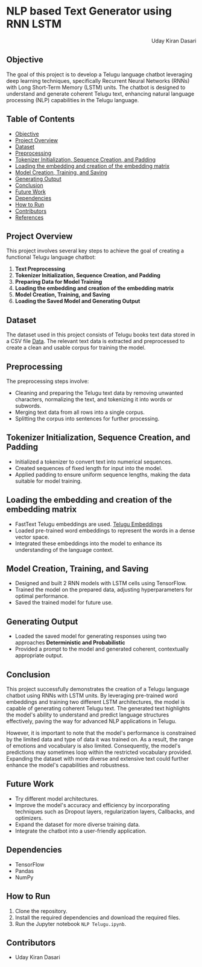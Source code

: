 # NLP based Text Generator using RNN LSTM

<div style="text-align: right">Uday Kiran Dasari</div>

## Objective

The goal of this project is to develop a Telugu language chatbot leveraging deep learning techniques, specifically Recurrent Neural Networks (RNNs) with Long Short-Term Memory (LSTM) units. The chatbot is designed to understand and generate coherent Telugu text, enhancing natural language processing (NLP) capabilities in the Telugu language.

## Table of Contents

- [Objective](#objective)
- [Project Overview](#project-overview)
- [Dataset](#dataset)
- [Preprocessing](#preprocessing)
- [Tokenizer Initialization, Sequence Creation, and Padding](#tokenizer-initialization-sequence-creation-and-padding)
- [Loading the embedding and creation of the embedding matrix](#Loading-the-embedding-and-creation-of-the-embedding-matrix)
- [Model Creation, Training, and Saving](#Model-Creation,-Training,-and-Saving)
- [Generating Output](#generating-output)
- [Conclusion](#conclusion)
- [Future Work](#future-work)
- [Dependencies](#dependencies)
- [How to Run](#how-to-run)
- [Contributors](#contributors)
- [References](#references)

## Project Overview

This project involves several key steps to achieve the goal of creating a functional Telugu language chatbot:

1. **Text Preprocessing**
2. **Tokenizer Initialization, Sequence Creation, and Padding**
3. **Preparing Data for Model Training**
4. **Loading the embedding and creation of the embedding matrix**
5. **Model Creation, Training, and Saving**
6. **Loading the Saved Model and Generating Output**

## Dataset

The dataset used in this project consists of Telugu books text data stored in a CSV file [Data](https://www.kaggle.com/datasets/sudalairajkumar/telugu-nlp). The relevant text data is extracted and preprocessed to create a clean and usable corpus for training the model.

## Preprocessing

The preprocessing steps involve:
- Cleaning and preparing the Telugu text data by removing unwanted characters, normalizing the text, and tokenizing it into words or subwords.
- Merging text data from all rows into a single corpus.
- Splitting the corpus into sentences for further processing.


## Tokenizer Initialization, Sequence Creation, and Padding

- Initialized a tokenizer to convert text into numerical sequences.
- Created sequences of fixed length for input into the model.
- Applied padding to ensure uniform sequence lengths, making the data suitable for model training.

## Loading the embedding and creation of the embedding matrix

- FastText Telugu embeddings are used. [Telugu Embeddings](https://fasttext.cc/docs/en/crawl-vectors.html)
- Loaded pre-trained word embeddings to represent the words in a dense vector space.
- Integrated these embeddings into the model to enhance its understanding of the language context.

## Model Creation, Training, and Saving

- Designed and built 2 RNN models with LSTM cells using TensorFlow.
- Trained the model on the prepared data, adjusting hyperparameters for optimal performance.
- Saved the trained model for future use.

## Generating Output

- Loaded the saved model for generating responses using two approaches **Deterministic and Probabilistic**
- Provided a prompt to the model and generated coherent, contextually appropriate output.

## Conclusion

This project successfully demonstrates the creation of a Telugu language chatbot using RNNs with LSTM units. By leveraging pre-trained word embeddings and training two different LSTM architectures, the model is capable of generating coherent Telugu text. The generated text highlights the model's ability to understand and predict language structures effectively, paving the way for advanced NLP applications in Telugu.

However, it is important to note that the model's performance is constrained by the limited data and type of data it was trained on. As a result, the range of emotions and vocabulary is also limited. Consequently, the model's predictions may sometimes loop within the restricted vocabulary provided. Expanding the dataset with more diverse and extensive text could further enhance the model's capabilities and robustness.

## Future Work

- Try different model architectures.
- Improve the model's accuracy and efficiency by incorporating techniques such as Dropout layers, regularization layers, Callbacks, and optimizers.
- Expand the dataset for more diverse training data.
- Integrate the chatbot into a user-friendly application.

## Dependencies

- TensorFlow
- Pandas
- NumPy

## How to Run

1. Clone the repository.
2. Install the required dependencies and download the required files.
3. Run the Jupyter notebook `NLP Telugu.ipynb`.

## Contributors

- Uday Kiran Dasari

